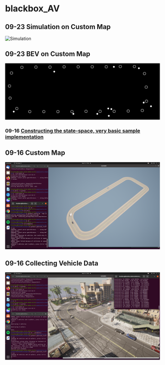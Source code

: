 # blackbox_AV

## 09-23 Simulation on Custom Map
![Simulation](/carla_loop_mov.gif)
## 09-23 BEV on Custom Map
![Simulation](/bev_sim.gif)

### 09-16 [Constructing the state-space, very basic sample implementation](https://github.com/projectyumo/blackbox_AV/blob/main/stateSpaceConstructor.ipynb)

## 09-16 Custom Map
![My Map](/Carla_Custom_Map.png)

## 09-16 Collecting Vehicle Data
![Vehicle Data](/measurements.png)
